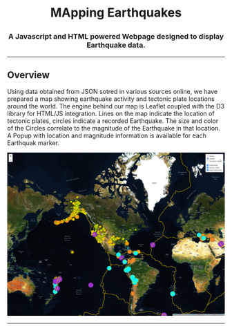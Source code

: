 # **<p align="center">MApping Earthquakes</p>**

### **<p align="center">A Javascript and HTML powered Webpage designed to display Earthquake data.</p>**

---
## Overview
Using data obtained from JSON sotred in various sources online, we have prepared a map showing earthquake activity and tectonic plate locations around the world. The engine behind our map is Leaflet coupled with the D3 library for HTML/JS integration.
Lines on the map indicate the location of tectonic plates, circles indicate a recorded Earthquake. The size and color of the Circles correlate to the magnitude of the Earthquake in that location. A Popup with location and magnitude information is available for each Earthquak marker.

<p align="center">
   <img src="https://github.com/Jamesrx33/Mapping_Earthquakes/blob/main/Earthquake_Challenge/2021-07-22_13-09-25.png?raw=true">
</p>

---
